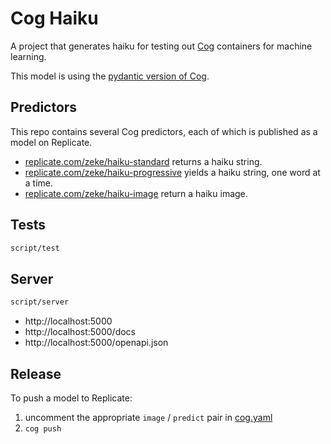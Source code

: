 # Cog Haiku

A project that generates haiku for testing out [Cog](https://github.com/replicate/cog) containers for machine learning.

This model is using the [pydantic version of Cog](https://github.com/replicate/cog/releases/tag/v0.1.0-alpha).

## Predictors

This repo contains several Cog predictors, each of which is published as a model on Replicate.

- [replicate.com/zeke/haiku-standard](https://replicate.com/zeke/haiku-standard) returns a haiku string.
- [replicate.com/zeke/haiku-progressive](https://replicate.com/zeke/haiku-standard) yields a haiku string, one word at a time.
- [replicate.com/zeke/haiku-image](https://replicate.com/zeke/haiku-standard) return a haiku image.

## Tests

```sh
script/test
```

## Server

```sh
script/server
```

- http://localhost:5000
- http://localhost:5000/docs
- http://localhost:5000/openapi.json

## Release

To push a model to Replicate:

1. uncomment the appropriate `image` / `predict` pair in [cog.yaml](cog.yaml)
1. `cog push`
